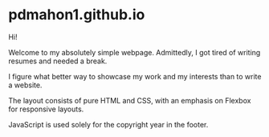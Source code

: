 # pdmahon1.github.io

Hi! 

Welcome to my absolutely simple webpage. Admittedly, I got tired of writing resumes and needed a break.

I figure what better way to showcase my work and my interests than to write a website.

The layout consists of pure HTML and CSS, with an emphasis on Flexbox for responsive layouts. 

JavaScript is used solely for the copyright year in the footer.